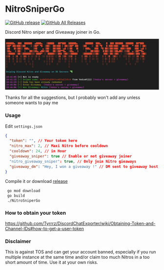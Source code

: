 # NitroSniperGo

[![GitHub release](https://img.shields.io/github/release/Vedzaa/NitroSniperGo.svg?style=flat)](https://github.com/Vedzaa/NitroSniperGo/releases)
[![GitHub All Releases](https://img.shields.io/github/downloads/vedza/NitroSniperGo/total?style=flat)](https://github.com/vedza/NitroSniperGo/releases)

Discord Nitro sniper and Giveaway joiner in Go.

![Screenshot](screenshot.jpg)

Thanks for all the suggestions, but I probably won't add any unless someone wants to pay me
### Usage

Edit `settings.json`
``` json
{
  "token": "", // Your token here
  "nitro_max": 2, // Maxi Nitro before cooldown
  "cooldown": 24, // in Hour
  "giveaway_sniper": true // Enable or not giveaway joiner
  "nitro_giveaway_sniper": true, // Only join Nitro gieaways
  "giveaway_dm": "Hey, I won a giveaway !" // DM sent to giveaway host, leave empty to not send any dm
}
```

Compile it or download [release](https://github.com/Vedza/NitroSniperGo/releases)
```
 go mod download
 go build
 ./NitroSniperGo
 ```
 
### How to obtain your token
https://github.com/Tyrrrz/DiscordChatExporter/wiki/Obtaining-Token-and-Channel-IDs#how-to-get-a-user-token

### Disclaimer
This is against TOS and can get your account banned, especially if you run multiple instance at the same time and/or claim too much Nitros in a too short amount of time. Use it at your own risks.
